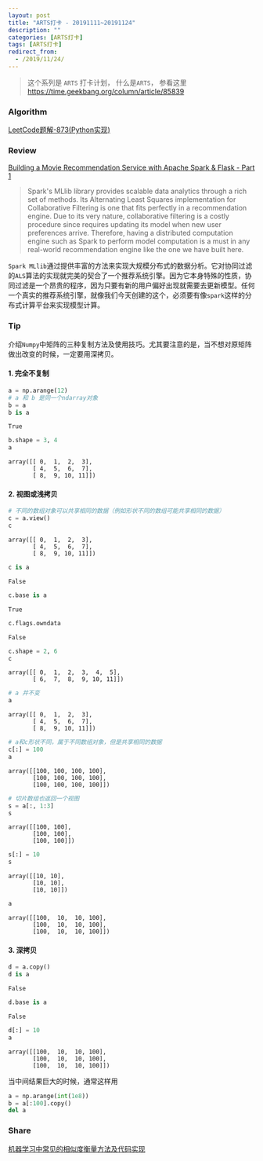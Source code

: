 ```yaml
---
layout: post
title: "ARTS打卡 - 20191111~20191124"
description: ""
categories: [ARTS打卡]
tags: [ARTS打卡]
redirect_from:
  - /2019/11/24/
---
```


> 这个系列是 `ARTS` 打卡计划， 什么是`ARTS`， 参看这里 https://time.geekbang.org/column/article/85839

### Algorithm

[LeetCode题解-873(Python实现)](http://mittapei.cn/blog/2019/11/24/LeetCode%E9%A2%98%E8%A7%A3-873(Python%E5%AE%9E%E7%8E%B0)/)

### Review

[Building a Movie Recommendation Service with Apache Spark & Flask - Part 1](https://www.codementor.io/jadianes/building-a-recommender-with-apache-spark-python-example-app-part1-du1083qbw)

> Spark's MLlib library provides scalable data analytics through a rich set of methods. Its Alternating Least Squares implementation for Collaborative Filtering is one that fits perfectly in a recommendation engine. Due to its very nature, collaborative filtering is a costly procedure since requires updating its model when new user preferences arrive. Therefore, having a distributed computation engine such as Spark to perform model computation is a must in any real-world recommendation engine like the one we have built here.

`Spark MLlib`通过提供丰富的方法来实现大规模分布式的数据分析。它对协同过滤的`ALS`算法的实现就完美的契合了一个推荐系统引擎。因为它本身特殊的性质，协同过滤是一个昂贵的程序，因为只要有新的用户偏好出现就需要去更新模型。任何一个真实的推荐系统引擎，就像我们今天创建的这个，必须要有像`spark`这样的分布式计算平台来实现模型计算。

### Tip

介绍`Numpy`中矩阵的三种复制方法及使用技巧。尤其要注意的是，当不想对原矩阵做出改变的时候，一定要用深拷贝。

#### 1. 完全不复制


```python
a = np.arange(12)
# a 和 b 是同一个ndarray对象
b = a
b is a 
```

    True

```python
b.shape = 3, 4
a
```
    array([[ 0,  1,  2,  3],
           [ 4,  5,  6,  7],
           [ 8,  9, 10, 11]])
    

#### 2. 视图或浅拷贝


```python
# 不同的数组对象可以共享相同的数据（例如形状不同的数组可能共享相同的数据）
c = a.view()
c
```

    array([[ 0,  1,  2,  3],
           [ 4,  5,  6,  7],
           [ 8,  9, 10, 11]])

```python
c is a 
```

    False

```python
c.base is a 
```

    True

```python
c.flags.owndata
```

    False

```python
c.shape = 2, 6
c
```

    array([[ 0,  1,  2,  3,  4,  5],
           [ 6,  7,  8,  9, 10, 11]])

```python
# a 并不变
a
```

    array([[ 0,  1,  2,  3],
           [ 4,  5,  6,  7],
           [ 8,  9, 10, 11]])

```python
# a和c形状不同，属于不同数组对象，但是共享相同的数据
c[:] = 100
a
```

    array([[100, 100, 100, 100],
           [100, 100, 100, 100],
           [100, 100, 100, 100]])

```python
# 切片数组也返回一个视图
s = a[:, 1:3]
s
```

    array([[100, 100],
           [100, 100],
           [100, 100]])

```python
s[:] = 10
s
```

    array([[10, 10],
           [10, 10],
           [10, 10]])

```python
a
```

    array([[100,  10,  10, 100],
           [100,  10,  10, 100],
           [100,  10,  10, 100]])

#### 3. 深拷贝


```python
d = a.copy()
d is a
```

    False

```python
d.base is a
```

    False

```python
d[:] = 10
a
```

    array([[100,  10,  10, 100],
           [100,  10,  10, 100],
           [100,  10,  10, 100]])

当中间结果巨大的时候，通常这样用

```python
a = np.arange(int(1e8))
b = a[:100].copy()
del a
```

### Share

[机器学习中常见的相似度衡量方法及代码实现](http://mittapei.cn/blog/2019/11/15/%E6%9C%BA%E5%99%A8%E5%AD%A6%E4%B9%A0%E4%B8%AD%E5%B8%B8%E8%A7%81%E7%9A%84%E7%9B%B8%E4%BC%BC%E5%BA%A6%E8%A1%A1%E9%87%8F%E6%96%B9%E6%B3%95%E5%8F%8A%E4%BB%A3%E7%A0%81%E5%AE%9E%E7%8E%B0/)